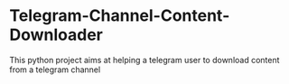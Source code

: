 # Telegram-Channel-Content-Downloader
This python project aims at helping a telegram user to download content from a telegram channel
